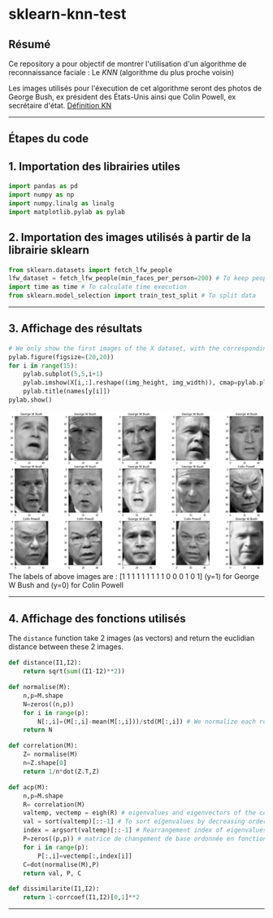 # sklearn-knn-test
## Résumé
 Ce repository a pour objectif de montrer l'utilisation d'un algorithme de reconnaissance faciale : Le _KNN_ (algorithme du plus proche voisin)

Les images utilisés pour l'éxecution de cet algorithme seront des photos de George Bush, ex président des États-Unis ainsi que Colin Powell, ex secrétaire d'état.
[Définition KN](https://fr.wikipedia.org/wiki/M%C3%A9thode_des_k_plus_proches_voisins "Méthode des k plus proches voisins")
___
## Étapes du code

## 1. Importation des librairies utiles
```python
import pandas as pd
import numpy as np
import numpy.linalg as linalg
import matplotlib.pylab as pylab
```
## 2. Importation des images utilisés à partir de la librairie sklearn
```python
from sklearn.datasets import fetch_lfw_people
lfw_dataset = fetch_lfw_people(min_faces_per_person=200) # To keep people who got 200 images or more
import time as time # To calculate time execution
from sklearn.model_selection import train_test_split # To split data
```
___
## 3. Affichage des résultats
```python
# We only show the first images of the X dataset, with the corresponding names
pylab.figure(figsize=(20,20))
for i in range(15):
    pylab.subplot(5,5,i+1)
    pylab.imshow(X[i,:].reshape((img_height, img_width)), cmap=pylab.plt.cm.gray) # figure's display
    pylab.title(names[y[i]])
pylab.show()
```
![Bush and Powell](bush_powell.png)
The labels of above images are : [1 1 1 1 1 1 1 1 1 0 0 0 1 0 1] (y=1) for George W Bush and (y=0) for Colin Powell
___
## 4. Affichage des fonctions utilisés
The `distance` function take 2 images (as vectors) and return the euclidian distance between these 2 images.
```python
def distance(I1,I2):
    return sqrt(sum((I1-I2)**2))
```

```python
def normalise(M):
    n,p=M.shape
    N=zeros((n,p))
    for i in range(p):
        N[:,i]=(M[:,i]-mean(M[:,i]))/std(M[:,i]) # We normalize each row
    return N
```

```python
def correlation(M):
    Z= normalise(M)
    n=Z.shape[0]
    return 1/n*dot(Z.T,Z)
```

```python
def acp(M):
    n,p=M.shape
    R= correlation(M)
    valtemp, vectemp = eigh(R) # eigenvalues and eigenvectors of the correlation matrix
    val = sort(valtemp)[::-1] # To sort eigenvalues by decreasing order
    index = argsort(valtemp)[::-1] # Rearrangement index of eigenvalues by decreasing order
    P=zeros((p,p)) # matrice de changement de base ordonnée en fonction des valeurs propres
    for i in range(p):
        P[:,i]=vectemp[:,index[i]]
    C=dot(normalise(M),P)
    return val, P, C
```
```python
def dissimilarite(I1,I2):
    return 1-corrcoef(I1,I2)[0,1]**2
```

___ 